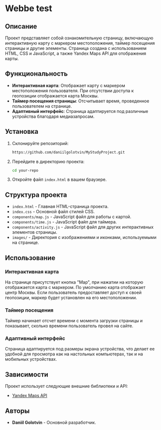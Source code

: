 

# Webbe test 

## Описание

Проект представляет собой ознакомительную страницу, включающую интерактивную карту с маркером местоположения, таймер посещения страницы и другие элементы. Страница создана с использованием HTML, CSS и JavaScript, а также Yandex Maps API для отображения карты.

## Функциональность

- **Интерактивная карта**: Отображает карту с маркером местоположения пользователя. При отсутствии доступа к геопозиции отображается карта Москвы.
- **Таймер посещения страницы**: Отсчитывает время, проведенное пользователем на странице.
- **Адаптивный интерфейс**: Страница адаптируется под различные устройства благодаря медиазапросам.

## Установка

1. Склонируйте репозиторий:
    ```sh
    https://github.com/daniilgolotvin/MyStudyProject.git
    ```

2. Перейдите в директорию проекта:
    ```sh
    cd your-repo
    ```

3. Откройте файл `index.html` в вашем браузере.

## Структура проекта

- `index.html` - Главная HTML-страница проекта.
- `index.css` - Основной файл стилей CSS.
- `components/map.js` - JavaScript файл для работы с картой.
- `components/time.js` - JavaScript файл для таймера.
- `components/activity.js` - JavaScript файл для других интерактивных элементов страницы.
- `images/` - Директория с изображениями и иконками, используемыми на странице.

## Использование

### Интерактивная карта

На странице присутствует кнопка "Map", при нажатии на которую отображается карта с маркером. По умолчанию карта отображает центр Москвы. Если пользователь предоставляет доступ к своей геопозиции, маркер будет установлен на его местоположении.

### Таймер посещения

Таймер начинает отсчет времени с момента загрузки страницы и показывает, сколько времени пользователь провел на сайте.

### Адаптивный интерфейс

Страница адаптируется под размеры экрана устройства, что делает ее удобной для просмотра как на настольных компьютерах, так и на мобильных устройствах.

## Зависимости

Проект использует следующие внешние библиотеки и API:

- [Yandex Maps API](https://tech.yandex.ru/maps/doc/jsapi/2.1/quick-start/index-docpage/)


## Авторы

- **Daniil Golotvin** - Основной разработчик.
